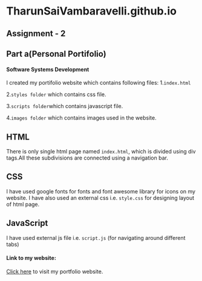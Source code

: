 # TharunSaiVambaravelli.github.io
## Assignment - 2
## Part a(Personal Portifolio)
#### Software Systems Development
I created my portifolio website which contains following files:
1.`index.html`

2.`styles folder` which contains css file.

3.`scripts folder`which contains javascript file.

4.`images folder` which contains images used in the website.
## HTML
There is only single html page named `index.html`, which is divided using div tags.All these subdivisions are connected using a navigation bar.

## CSS
I have used google fonts for fonts and  font awesome library for icons on my website. I have also used an external css i.e. `style.css` for designing layout of html page. 

## JavaScript
I have used external js file i.e. `script.js` (for navigating around different tabs)


#### Link to my website:
[Click here](https://tharunsaivambaravelli.github.io/) to visit my portfolio website.

